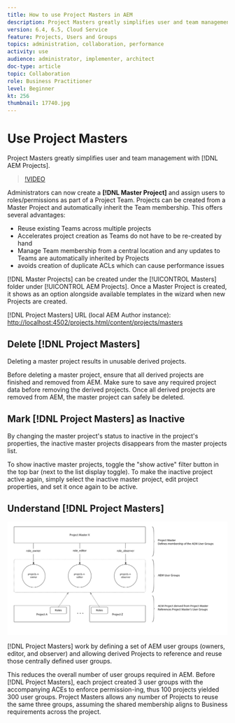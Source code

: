 ```yaml
---
title: How to use Project Masters in AEM
description: Project Masters greatly simplifies user and team management with AEM Projects.
version: 6.4, 6.5, Cloud Service
feature: Projects, Users and Groups
topics: administration, collaboration, performance
activity: use
audience: administrator, implementer, architect
doc-type: article
topic: Collaboration
role: Business Practitioner
level: Beginner
kt: 256
thumbnail: 17740.jpg
---
```


# Use Project Masters

Project Masters greatly simplifies user and team management with [!DNL AEM Projects].

>[!VIDEO](https://video.tv.adobe.com/v/17740/?quality=12&learn=on)

Administrators can now create a **[!DNL Master Project]** and assign users to roles/permissions as part of a Project Team. Projects can be created from a Master Project and automatically inherit the Team membership. This offers several advantages:

* Reuse existing Teams across multiple projects
* Accelerates project creation as Teams do not have to be re-created by hand
* Manage Team membership from a central location and any updates to Teams are automatically inherited by Projects
* avoids creation of duplicate ACLs which can cause performance issues

[!DNL Master Projects] can be created under the [!UICONTROL Masters] folder under [!UICONTROL AEM Projects]. Once a Master Project is created, it shows as an option alongside available templates in the wizard when new Projects are created.

[!DNL Project Masters] URL (local AEM Author instance): [http://localhost:4502/projects.html/content/projects/masters](http://localhost:4502/projects.html/content/projects/masters)

## Delete [!DNL Project Masters]

Deleting a master project results in unusable derived projects. 

Before deleting a master project, ensure that all derived projects are finished and removed from AEM. Make sure to save any required project data before removing the derived projects. Once all derived projects are removed from AEM, the master project can safely be deleted.

## Mark [!DNL Project Masters] as Inactive

By changing the master project's status to inactive in the project's properties, the inactive master projects disappears from the master projects list. 

To show inactive master projects, toggle the "show active" filter button in the top bar (next to the list display toggle). To make the inactive project active again, simply select the inactive master project, edit project properties, and set it once again to be active.

## Understand [!DNL Project Masters]

![Project masters technical view](assets/use-project-masters/project-masters-architecture.png)

[!DNL Project Masters] work by defining a set of AEM user groups (owners, editor, and observer) and allowing derived Projects to reference and reuse those centrally defined user groups.

This reduces the overall number of user groups required in AEM. Before [!DNL Project Masters], each project created 3 user groups with the accompanying ACEs to enforce permission-ing, thus 100 projects yielded 300 user groups. Project Masters allows any number of Projects to reuse the same three groups, assuming the shared membership aligns to Business requirements across the project.
